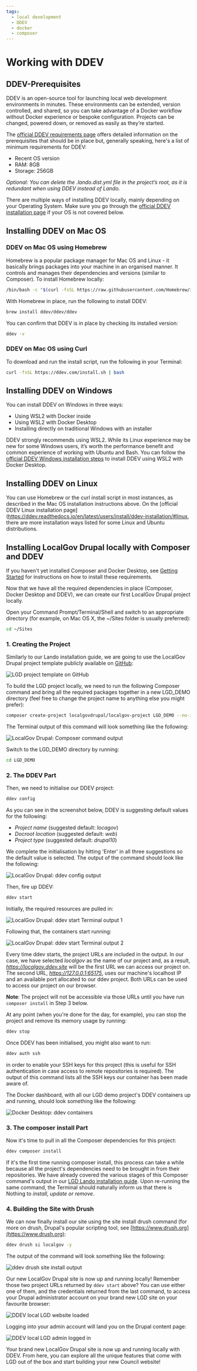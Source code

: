 ```yaml
---
tags:
  - local development
  - DDEV
  - docker
  - composer
---
```


# Working with DDEV

## DDEV-Prerequisites

DDEV is an open-source tool for launching local web development environments in minutes. These environments can be 
extended, version controlled, and shared, so you can take advantage of a Docker workflow without Docker experience or 
bespoke configuration. Projects can be changed, powered down, or removed as easily as they’re started.

The [official DDEV requirements page](https://ddev.readthedocs.io/en/latest/) offers detailed information on the 
prerequisites that should be in place but, generally speaking, here's a list of minimum requirements for DDEV:
- Recent OS version
- RAM: 8GB
- Storage: 256GB

_Optional: You can delete the .lando.dist.yml file in the project’s root, as it is redundant when using DDEV
instead of Lando._

There are multiple ways of installing DDEV locally, mainly depending on your Operating System. Make sure you go through 
the [official DDEV installation page](https://ddev.readthedocs.io/en/latest/users/install/ddev-installation/) if your 
OS is not covered below.

## Installing DDEV on Mac OS

### DDEV on Mac OS using Homebrew

Homebrew is a popular package manager for Mac OS and Linux - it basically brings packages into your machine in an 
organised manner. It controls and manages their dependencies and versions (similar to Composer). 
To install Homebrew locally:

```bash
/bin/bash -c "$(curl -fsSL https://raw.githubusercontent.com/Homebrew/install/HEAD/install.sh)"
```

With Homebrew in place, run the following to install DDEV:

```bash
brew install ddev/ddev/ddev
```

You can confirm that DDEV is in place by checking its installed version:

```bash
ddev -v
```

### DDEV on Mac OS using Curl

To download and run the install script, run the following in your Terminal:

```bash
curl -fsSL https://ddev.com/install.sh | bash
```

## Installing DDEV on Windows
You can install DDEV on Windows in three ways:
- Using WSL2 with Docker inside
- Using WSL2 with Docker Desktop
- Installing directly on traditional Windows with an installer

DDEV strongly recommends using WSL2. While its Linux experience may be new for some Windows users, it’s worth the 
performance benefit and common experience of working with Ubuntu and Bash. You can follow the 
[official DDEV Windows installation steps](https://ddev.readthedocs.io/en/latest/users/install/ddev-installation/#wsl2-docker-desktop-install-script) 
to install DDEV using WSL2 with Docker Desktop.

## Installing DDEV on Linux

You can use Homebrew or the curl install script in most instances, as described in the Mac OS installation instructions 
above. On the [official DDEV Linux installation page](https://ddev.readthedocs.io/en/latest/users/install/ddev-installation/#linux, 
there are more installation ways listed for some Linux and Ubuntu distributions.

## Installing LocalGov Drupal locally with Composer and DDEV

If you haven't yet installed Composer and Docker Desktop, see [Getting Started](/devs/getting-started/) for instructions
on how to install these requirements.

Now that we have all the required dependencies in place (Composer, Docker Desktop and DDEV), we can create our first
LocalGov Drupal project locally.

Open your Command Prompt/Terminal/Shell and switch to an appropriate directory (for example, on Mac OS X, the ~/Sites 
folder is usually preferred):

```bash
cd ~/Sites
```

### 1. Creating the Project
Similarly to our Lando installation guide, we are going to use the LocalGov Drupal project template publicly available 
on [GitHub](https://github.com/localgovdrupal/localgov_project):

![ LGD project template on GitHub ](../../images/localgov-drupal-github.png)

To build the LGD project locally, we need to run the following Composer command and bring all the required packages
together in a new LGD_DEMO directory (feel free to change the project name to anything else you might prefer):

```bash
composer create-project localgovdrupal/localgov-project LGD_DEMO --no-install
```

The Terminal output of this command will look something like the following:

![ LocalGov Drupal: Composer command output ](../../images/LGD-Composer-project-build-terminal-output.png)

Switch to the LGD_DEMO directory by running:

```bash
cd LGD_DEMO
```

### 2. The DDEV Part

Then, we need to initialise our DDEV project:

```bash
ddev config
```

As you can see in the screenshot below, DDEV is suggesting default values for the following:

- _Project name_ (suggested default: _locagov_)
- _Docroot location_ (suggested default: _web_)
- _Project type_ (suggested default: _drupal10_)

We complete the initialisation by hitting 'Enter' in all three suggestions so the default value is selected. The output 
of the command should look like the following:

![ LocalGov Drupal: ddev config output ](../../images/LDG-ddev-config.png)

Then, fire up DDEV:

```bash
ddev start
```

Initially, the required resources are pulled in:

![ LocalGov Drupal: ddev start Terminal output 1 ](../../images/LDG-ddev-start-1.png)

Following that, the containers start running:

![ LocalGov Drupal: ddev start Terminal output 2 ](../../images/LDG-ddev-start-2.png)

Every time ddev starts, the project URLs are included in the output. In our case, we have selected _localgov_ as the 
name of our project and, as a result, _https://localgov.ddev.site_ will be the first URL we can access our project on. 
The second URL, _https://127.0.0.1:65175_, uses our machine's localhost IP and an available port allocated to our ddev 
project. Both URLs can be used to access our project on our browser.

**Note**: The project will not be accessible via those URLs until you have run `composer install` in Step 3 below.

At any point (when you're done for the day, for example), you can stop the project and remove its memory usage by running:

```bash
ddev stop
```

Once DDEV has been initialised, you might also want to run:

```bash
ddev auth ssh
```

in order to enable your SSH keys for this project (this is useful for SSH authentication in case access to remote 
repositories is required). The output of this command lists all the SSH keys our container has been made aware of.

The Docker dashboard, with all our LGD demo project's DDEV containers up and running, should look something like the 
following:

![ Docker Desktop: ddev containers ](../../images/LDG-ddev-docker-desktop-containers.png)

### 3. The composer install Part

Now it's time to pull in all the Composer dependencies for this project:

```bash
ddev composer install
```

If it's the first time running composer install, this process can take a while because all the project's dependencies 
need to be brought in from their repositories. We have already covered the various stages of this Composer command's 
output in our 
[LGD Lando installation guide](/devs/getting-started/working-with-lando.html#localgov-drupal-local-installation-with-composer-and-lando). 
Upon re-running the same command, the Terminal should naturally inform us that there is Nothing to _install, update or 
remove_.

### 4. Building the Site with Drush

We can now finally install our site using the site install drush command (for more on drush, Drupal's popular scripting 
tool, see [https://www.drush.org](https://www.drush.org):

```bash
ddev drush si localgov -y
```

The output of the command will look something like the following:

![ ddev drush site install output ](../../images/LGD-ddev-drush-site-install.png)

Our new LocalGov Drupal site is now up and running locally! Remember those two project URLs returned by `ddev start` 
above? You can use either one of them, and the credentials returned from the last command, to access your Drupal 
administrator account on your brand new LGD site on your favourite browser:

![ DDEV local LGD website loaded ](../../images/LGD-ddev-demo-site-user-login-page.png)

Logging into your admin account will land you on the Drupal content page:

![ DDEV local LGD admin logged in ](../../images/LGD-ddev-demo-site-admin-logged-in.png)

Your brand new LocalGov Drupal site is now up and running locally with DDEV. From here, you can explore all the unique 
features that come with LGD out of the box and start building your new Council website!
